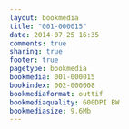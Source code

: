 ```yaml
---
layout: bookmedia
title: "001-000015"
date: 2014-07-25 16:35
comments: true
sharing: true
footer: true
pagetype: bookmedia 
bookmedia: 001-000015
bookindex: 002-000008
bookmediaformat: outtif
bookmediaquality: 600DPI BW
bookmediasize: 9.6Mb
---
```

